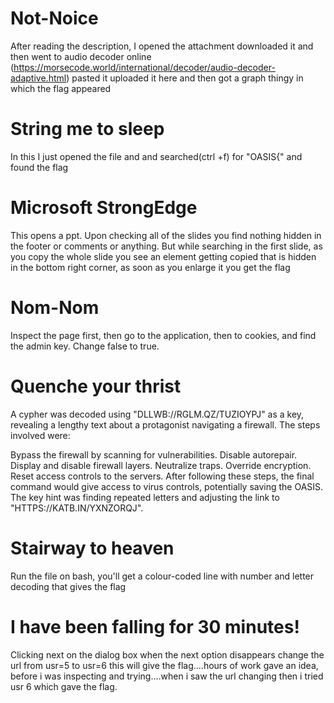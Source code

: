 # Not-Noice

After reading the description, I opened the attachment downloaded it and then went to audio decoder online (https://morsecode.world/international/decoder/audio-decoder-adaptive.html) pasted it uploaded it here and then got a graph thingy in which the flag appeared

# String me to sleep

In this I just opened the file and and searched(ctrl +f) for "OASIS{" and found the flag

# Microsoft StrongEdge

This opens a ppt. Upon checking all of the slides you find nothing hidden in the footer or comments or anything. But while searching in the first slide, as you copy the whole slide you see an element getting copied that is hidden in the bottom right corner, as soon as you enlarge it you get the flag

# Nom-Nom

Inspect the page first, then go to the application, then to cookies, and find the admin key. Change false to true.

# Quenche your thrist

A cypher was decoded using "DLLWB://RGLM.QZ/TUZIOYPJ" as a key, revealing a lengthy text about a protagonist navigating a firewall. The steps involved were:

Bypass the firewall by scanning for vulnerabilities.
Disable autorepair.
Display and disable firewall layers.
Neutralize traps.
Override encryption.
Reset access controls to the servers. After following these steps, the final command would give access to virus controls, potentially saving the OASIS. The key hint was finding repeated letters and adjusting the link to "HTTPS://KATB.IN/YXNZORQJ".

# Stairway to heaven

Run the file on bash, you'll get a colour-coded line with number and letter decoding that gives the flag 

# I have been falling for 30 minutes!

Clicking next on the dialog box when the next option disappears change the url from usr=5 to usr=6 this will give the flag....hours of work gave an idea, before i was inspecting and trying....when i saw the url changing then i tried usr 6 which gave the flag.



